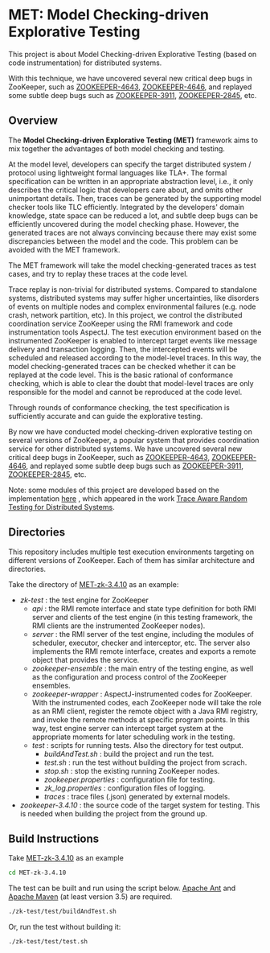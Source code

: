 #  MET: Model Checking-driven Explorative Testing 

This project is about Model Checking-driven Explorative Testing (based on code instrumentation) for distributed systems. 

With this technique, we have uncovered several new critical deep bugs in ZooKeeper, such as [ZOOKEEPER-4643](https://issues.apache.org/jira/browse/ZOOKEEPER-4643),  [ZOOKEEPER-4646](https://issues.apache.org/jira/browse/ZOOKEEPER-4646), and replayed some subtle deep bugs such as [ZOOKEEPER-3911](https://issues.apache.org/jira/browse/ZOOKEEPER-3911),  [ZOOKEEPER-2845](https://issues.apache.org/jira/browse/ZOOKEEPER-2845), etc. 



## Overview

The **Model Checking-driven Explorative Testing (MET)** framework aims to mix together the advantages of both model checking and testing. 

At the model level, developers can specify the target distributed system / protocol using lightweight formal languages like TLA+. The formal specification can be written in an appropriate abstraction level, i.e., it only describes the critical logic that developers care about, and omits other unimportant details. Then, traces can be generated by the supporting model checker tools like TLC efficiently. Integrated by the developers' domain knowledge, state space can be reduced a lot, and subtle deep bugs can be efficiently uncovered during the model checking phase. However, the generated traces are not always convincing because there may exist some discrepancies between the model and the code. This problem can be avoided with the MET framework. 

The MET framework will take the model checking-generated traces as test cases, and try to replay these traces at the code level. 

Trace replay is non-trivial for distributed systems. Compared to standalone systems, distributed systems may suffer higher uncertainties, like disorders of events on multiple nodes and complex environmental failures (e.g. node crash, network partition, etc). In this project, we control the distributed coordination service ZooKeeper using the RMI framework and code instrumentation tools AspectJ. The test execution environment based on the instrumented ZooKeeper is enabled to intercept target events like message delivery and transaction logging. Then, the intercepted events will be scheduled and released according to the model-level traces. In this way, the model checking-generated traces can be checked whether it can be replayed at the code level. This is the basic rational of conformance checking, which is able to clear the doubt that model-level traces are only responsible for the model and cannot be reproduced at the code level. 

Through rounds of conformance checking, the test specification is sufficiently accurate and can guide the explorative testing.

By now we have conducted model checking-driven explorative testing on several versions of ZooKeeper, a popular system that provides coordination service for other distributed systems. We have uncovered several new critical deep bugs in ZooKeeper, such as [ZOOKEEPER-4643](https://issues.apache.org/jira/browse/ZOOKEEPER-4643),  [ZOOKEEPER-4646](https://issues.apache.org/jira/browse/ZOOKEEPER-4646), and replayed some subtle deep bugs such as [ZOOKEEPER-3911](https://issues.apache.org/jira/browse/ZOOKEEPER-3911),  [ZOOKEEPER-2845](https://issues.apache.org/jira/browse/ZOOKEEPER-2845), etc. 

Note: some modules of this project are developed based on the implementation [here](https://gitlab.mpi-sws.org/rupak/hitmc) , which appeared in the work [Trace Aware Random Testing for Distributed Systems](https://dl.acm.org/doi/pdf/10.1145/3360606). 



## Directories

This repository includes multiple test execution environments targeting on different versions of ZooKeeper. Each of them has similar architecture and directories.

Take the directory of [MET-zk-3.4.10](https://github.com/Lingzhi-Ouyang/MET/tree/master/MET-zk-3.4.10) as an example: 

* *zk-test* : the test engine for ZooKeeper
  * *api* : the RMI remote interface and state type definition for both RMI server and clients of the test engine (in this testing framework, the RMI clients are the instrumented ZooKeeper nodes).
  * *server* : the RMI server of the test engine, including the modules of scheduler, executor, checker and interceptor, etc. The server also implements the RMI remote interface, creates and exports a remote object that provides the service.
  * *zookeeper-ensemble* : the main entry of the testing engine, as well as the configuration and process control of the ZooKeeper ensembles.
  * *zookeeper-wrapper* : AspectJ-instrumented codes for ZooKeeper. With the instrumented codes, each ZooKeeper node will take the role as an RMI client, register the remote object with a Java RMI registry, and invoke the remote methods at specific program points. In this way, test engine server can intercept target system at the appropriate moments for later scheduling work in the testing. 
  * *test* : scripts for running tests. Also the directory for test output.
    * *buildAndTest.sh* : build the project and run the test.
    * *test.sh* : run the test without building the project from scrach.
    * *stop.sh* : stop the existing running ZooKeeper nodes.
    * *zookeeper.properties* :  configuration file for testing. 
    * *zk_log.properties* : configuration files of logging. 
    * *traces* : trace files (.json) generated by external models.
* *zookeeper-3.4.10* : the source code of the target system for testing. This is needed when building the project from the ground up.



## Build Instructions

Take [MET-zk-3.4.10](https://github.com/Lingzhi-Ouyang/MET/tree/master/MET-zk-3.4.10) as an example

```bash
cd MET-zk-3.4.10
```

The test can be built and run using the script below. [Apache Ant](http://ant.apache.org/) and [Apache Maven](http://maven.apache.org/) (at least version 3.5) are required.

```bash
./zk-test/test/buildAndTest.sh
```

Or, run the test without building it:

```bash
./zk-test/test/test.sh
```

